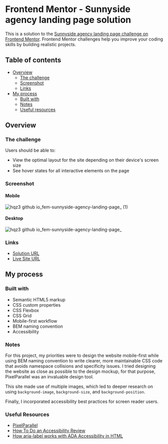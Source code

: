 # Frontend Mentor - Sunnyside agency landing page solution

This is a solution to the [Sunnyside agency landing page challenge on Frontend Mentor](https://www.frontendmentor.io/challenges/sunnyside-agency-landing-page-7yVs3B6ef). Frontend Mentor challenges help you improve your coding skills by building realistic projects.

## Table of contents

- [Overview](#overview)
  - [The challenge](#the-challenge)
  - [Screenshot](#screenshot)
  - [Links](#links)
- [My process](#my-process)
  - [Built with](#built-with)
  - [Notes](#notes)
  - [Useful resources](#useful-resources)

## Overview

### The challenge

Users should be able to:

- View the optimal layout for the site depending on their device's screen size
- See hover states for all interactive elements on the page

### Screenshot

#### Mobile
![hqz3 github io_fem-sunnyside-agency-landing-page_ (1)](https://user-images.githubusercontent.com/68667158/236588444-f4f15fe6-ad93-421e-a1cf-b2ec4c1f10d2.png)

#### Desktop
![hqz3 github io_fem-sunnyside-agency-landing-page_](https://user-images.githubusercontent.com/68667158/236588461-985c3534-577f-44a4-bac0-2a2b3e8214a9.png)

### Links

- [Solution URL](https://www.frontendmentor.io/solutions/mobilefirst-landing-page-bem-html-css-javascript-ll94GBbOJH)
- [Live Site URL](https://hqz3.github.io/fem-sunnyside-agency-landing-page/)

## My process

### Built with

- Semantic HTML5 markup
- CSS custom properties
- CSS Flexbox
- CSS Grid
- Mobile-first workflow
- BEM naming convention
- Accessibility

### Notes

For this project, my priorities were to design the website mobile-first while using BEM naming convention to write clearer, more maintainable CSS code that avoids namespace collisions and specificity issues. I tried designing the website as close as possible to the design mockup, for that purpose, PixelParallel was an invaluable design tool.

This site made use of multiple images, which led to deeper research on using `background-image`, `background-size`, and `background-position`.

Finally, I incorporated accessibility best practices for screen reader users.

### Useful Resources

- [PixelParallel](https://chrome.google.com/webstore/detail/pixelparallel-by-htmlburg/iffnoibnepbcloaaagchjonfplimpkob?hl=en)
- [How To Do an Accessibility Review](https://web.dev/how-to-review/)
- [How aria-label works with ADA Accessibility in HTML](https://www.youtube.com/watch?v=GH1N2m75eE4)
